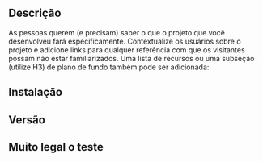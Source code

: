 ## Descrição
As pessoas querem (e precisam) saber o que o projeto que você desenvolveu fará especificamente. Contextualize os usuários sobre o projeto e adicione links para qualquer referência com que os visitantes possam não estar familiarizados. Uma lista de recursos ou uma subseção (utilize H3) de plano de fundo também pode ser adicionada:

## Instalação

## Versão


## Muito legal o teste

